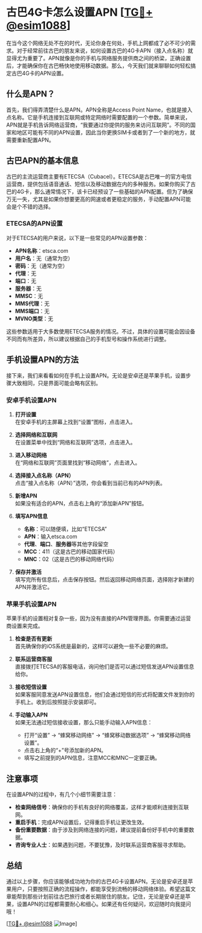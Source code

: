 # 古巴4G卡怎么设置APN [[TG💪+ @esim1088](https://t.me/s/esim1088)]

在当今这个网络无处不在的时代，无论你身在何处，手机上网都成了必不可少的需求。对于经常前往古巴的朋友来说，如何设置古巴的4G卡APN（接入点名称）就显得尤为重要了。APN就像是你的手机与网络服务提供商之间的桥梁，正确设置后，才能确保你在古巴畅快地使用移动数据。那么，今天我们就来聊聊如何轻松搞定古巴4G卡的APN设置。

## 什么是APN？

首先，我们得弄清楚什么是APN。APN全称是Access Point Name，也就是接入点名称。它是手机连接到互联网或特定网络时需要配置的一个参数。简单来说，APN就是手机告诉网络运营商，“我要通过你提供的服务来访问互联网”。不同的国家和地区可能有不同的APN设置，因此当你更换SIM卡或者到了一个新的地方，就需要重新配置APN。

## 古巴APN的基本信息

古巴的主流运营商主要有ETECSA（Cubacel）。ETECSA是古巴唯一的官方电信运营商，提供包括语音通话、短信以及移动数据在内的多种服务。如果你购买了古巴的4G卡，那么通常情况下，该卡已经预设了一些基础的APN配置。但为了确保万无一失，尤其是如果你想要更高的网速或者更稳定的服务，手动配置APN可能会是个不错的选择。

### ETECSA的APN设置

对于ETECSA的用户来说，以下是一些常见的APN设置参数：

- **APN名称**：etsca.com
- **用户名**：无（通常为空）
- **密码**：无（通常为空）
- **代理**：无
- **端口**：无
- **服务器**：无
- **MMSC**：无
- **MMS代理**：无
- **MMS端口**：无
- **MVNO类型**：无

这些参数适用于大多数使用ETECSA服务的情况。不过，具体的设置可能会因设备不同而有所差异，所以建议根据自己的手机型号和操作系统进行调整。

## 手机设置APN的方法

接下来，我们来看看如何在手机上设置APN。无论是安卓还是苹果手机，设置步骤大致相同，只是界面可能会略有区别。

### 安卓手机设置APN

1. **打开设置**  
   在安卓手机的主屏幕上找到“设置”图标，点击进入。

2. **选择网络和互联网**  
   在设置菜单中找到“网络和互联网”选项，点击进入。

3. **进入移动网络**  
   在“网络和互联网”页面里找到“移动网络”，点击进入。

4. **选择接入点名称（APN）**  
   点击“接入点名称（APN）”选项，你会看到当前已有的APN列表。

5. **新增APN**  
   如果没有适合的APN，点击右上角的“添加新APN”按钮。

6. **填写APN信息**  
   - **名称**：可以随便填，比如“ETECSA”
   - **APN**：输入etsca.com
   - **代理**、**端口**、**服务器**等其他字段留空
   - **MCC**：411（这是古巴的移动国家代码）
   - **MNC**：02（这是古巴的移动网络代码）

7. **保存并激活**  
   填写完所有信息后，点击保存按钮。然后返回移动网络页面，选择刚才新建的APN并激活它。

### 苹果手机设置APN

苹果手机的设置相对复杂一些，因为没有直接的APN管理界面。你需要通过运营商设置来完成。

1. **检查是否有更新**  
   首先确保你的iOS系统是最新的，这样可以避免一些不必要的麻烦。

2. **联系运营商客服**  
   直接拨打ETECSA的客服电话，询问他们是否可以通过短信发送APN设置信息给你。

3. **接收短信设置**  
   如果客服同意发送APN设置信息，他们会通过短信的形式将配置文件发到你的手机上。收到后按照提示安装即可。

4. **手动输入APN**  
   如果无法通过短信接收设置，那么只能手动输入APN信息：
   - 打开“设置” -> “蜂窝移动网络” -> “蜂窝移动数据选项” -> “蜂窝移动网络设置”。
   - 点击右上角的“+”号添加新的APN。
   - 填写之前提到的APN信息，注意MCC和MNC一定要正确。

## 注意事项

在设置APN的过程中，有几个小细节需要注意：

- **检查网络信号**：确保你的手机有良好的网络覆盖，这样才能顺利连接到互联网。
- **重启手机**：完成APN设置后，记得重启手机让更改生效。
- **备份重要数据**：由于涉及到网络连接的问题，建议提前备份好手机中的重要数据。
- **咨询专业人士**：如果遇到问题，不要犹豫，及时联系运营商客服寻求帮助。

## 总结

通过以上步骤，你应该能够成功地为你的古巴4G卡设置APN。无论是安卓还是苹果用户，只要按照正确的流程操作，都能享受到流畅的移动网络体验。希望这篇文章能帮到那些计划前往古巴旅行或者长期居住的朋友。记住，无论是安卓还是苹果，设置APN的过程都需要耐心和细心。如果还有任何疑问，欢迎随时向我提问哦！

[[TG💪+ @esim1088](https://t.me/s/esim1088) ![Image](https://i.postimg.cc/4NQfJmqS/Snipaste-2025-05-13-00-14-12.png)]